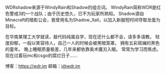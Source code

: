 WDRshadow来源于WindyRain和Shadow的组合词。
WindyRain简称WDR是红色警戒3的一个战队；由于历史悠久，已不为玩家所熟知。
Shadow源自Minecraft的暗影公会，我曾用名为Shadow_Xall，以加入新服短时间夺取龙蛋为目标。

在华南某理工大学就读，敲代码纯属自学，现在还什么都不会，请多多请教。
轻度抑郁，一般以笑容待人，自己一人的时候会被黑暗笼罩。
拥有五彩斑斓的黑色的童年。
晚上睡眠质量极差，几年来都依靠奥术魔刃入眠。
常常为学习而焦虑。
现在过着玩mc和csgo的腐烂日子……

博客：https://wdr.im
邮箱：i@wdr.im
